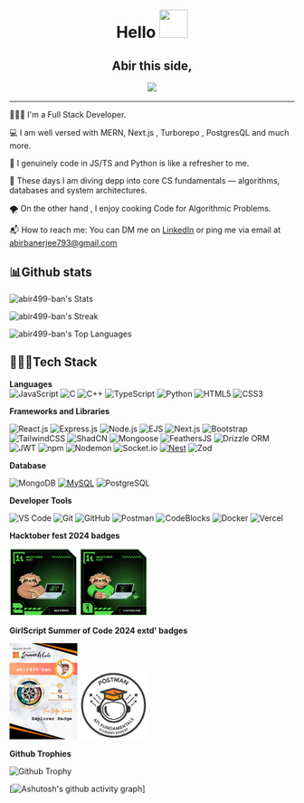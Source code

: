 # <div align="center">Hello  <img src="https://camo.githubusercontent.com/f3b4654c95bc61462e67c74fdd40e0bf142418869046918dec5f1f2be69e6782/68747470733a2f2f6d656469612e67697068792e636f6d2f6d656469612f6475334a336358797a686a3735494f6776412f67697068792e676966" height="50px" width="50px"/></div> 
## <div align="center">Abir this side,</div>
<div align="center"><img src="https://user-images.githubusercontent.com/74038190/212748830-4c709398-a386-4761-84d7-9e10b98fbe6e.gif" /></div>

-------

🧑🏼‍💻 I'm a Full Stack Developer.

💻 I am well versed with MERN, Next.js , Turborepo , PostgresQL and much more.

🚀 I genuinely code in JS/TS and Python is like a refresher to me.

🧠 These days I am diving depp into core CS fundamentals — algorithms, databases and system architectures.

🌪️ On the other hand , I enjoy cooking Code for Algorithmic Problems.

📬 How to reach me: You can DM me on [LinkedIn](https://www.linkedin.com/in/abir-banerjee-951566308/) or ping me via email at abirbanerjee793@gmail.com

## 📊Github stats
![abir499-ban's Stats](https://github-readme-stats.vercel.app/api?username=abir499-ban&theme=vue-dark&show_icons=true&hide_border=true&count_private=true)

![abir499-ban's Streak](https://github-readme-streak-stats.herokuapp.com/?user=abir499-ban&theme=vue-dark&hide_border=true)

![abir499-ban's Top Languages](https://github-readme-stats.vercel.app/api/top-langs/?username=abir499-ban&theme=vue-dark&show_icons=true&hide_border=true&layout=compact)

## 👨🏼‍💻Tech Stack 

**Languages**   
![JavaScript](https://img.shields.io/badge/JavaScript-F7DF1E?style=for-the-badge&logo=javascript&logoColor=black)
![C](https://img.shields.io/badge/C-A8B9CC?style=for-the-badge&logo=c&logoColor=white)
![C++](https://img.shields.io/badge/C++-00599C?style=for-the-badge&logo=c%2B%2B&logoColor=white)
![TypeScript](https://img.shields.io/badge/TypeScript-007ACC?style=for-the-badge&logo=typescript&logoColor=white)
![Python](https://img.shields.io/badge/Python-3776AB?style=for-the-badge&logo=python&logoColor=white)
![HTML5](https://img.shields.io/badge/HTML5-E34F26?style=for-the-badge&logo=html5&logoColor=white)
![CSS3](https://img.shields.io/badge/CSS3-1572B6?style=for-the-badge&logo=css3&logoColor=white)

**Frameworks and Libraries**

![React.js](https://img.shields.io/badge/React-20232A?style=for-the-badge&logo=react&logoColor=61DAFB)
![Express.js](https://img.shields.io/badge/Express.js-404D59?style=for-the-badge)
![Node.js](https://img.shields.io/badge/Node.js-339933?style=for-the-badge&logo=nodedotjs&logoColor=white)
![EJS](https://img.shields.io/badge/EJS-555555?style=for-the-badge)
![Next.js](https://img.shields.io/badge/Next.js-000000?style=for-the-badge&logo=nextdotjs&logoColor=white)
![Bootstrap](https://img.shields.io/badge/Bootstrap-563D7C?style=for-the-badge&logo=bootstrap&logoColor=white)
![TailwindCSS](https://img.shields.io/badge/TailwindCSS-06B6D4?style=for-the-badge&logo=tailwindcss&logoColor=white)
![ShadCN](https://img.shields.io/badge/shadcn%2Fui-000000?style=for-the-badge&logo=shadcnui&logoColor=white) 
![Mongoose](https://img.shields.io/badge/Mongoose-880000?style=for-the-badge&logo=mongoose&logoColor=white)
![FeathersJS](https://img.shields.io/badge/Feathers.js-000000?style=for-the-badge&logo=feathers&logoColor=white)
![Drizzle ORM](https://img.shields.io/badge/Drizzle-DB3C3C?style=for-the-badge&logo=drizzle&logoColor=white)
![JWT](https://img.shields.io/badge/Json%20Web%20Tokens-000000?style=for-the-badge&logo=json-web-tokens&logoColor=white)
![npm](https://img.shields.io/badge/npm-FF0000?style=for-the-badge&logo=npm&logoColor=white)
![Nodemon](https://img.shields.io/badge/Nodemon-28A745?style=for-the-badge&logo=nodemon&logoColor=white)
![Socket.io](https://img.shields.io/badge/Socket.io-000000?style=for-the-badge&logo=socketdotio&logoColor=white)
[![Nest](https://img.shields.io/badge/Nest.js-%23E0234E.svg?logo=nestjs&logoColor=white)](#)
![Zod](https://img.shields.io/badge/Zod-007BFF?style=for-the-badge&logo=zod&logoColor=white)



**Database**

![MongoDB](https://img.shields.io/badge/MongoDB-47A248?style=for-the-badge&logo=mongodb&logoColor=white)
[![MySQL](https://img.shields.io/badge/MySQL-4479A1?logo=mysql&logoColor=fff)](#)
![PostgreSQL](https://img.shields.io/badge/PostgreSQL-336791?style=for-the-badge&logo=postgresql&logoColor=white)

**Developer Tools**

![VS Code](https://img.shields.io/badge/VS%20Code-0078D4?style=for-the-badge&logo=visual-studio-code&logoColor=white)
![Git](https://img.shields.io/badge/Git-F05032?style=for-the-badge&logo=git&logoColor=white)
![GitHub](https://img.shields.io/badge/GitHub-181717?style=for-the-badge&logo=github&logoColor=white)
![Postman](https://img.shields.io/badge/Postman-FF6C37?style=for-the-badge&logo=postman&logoColor=white)
![CodeBlocks](https://img.shields.io/badge/Codeblocks-000000?style=for-the-badge&logo=codeblocks&logoColor=white)
![Docker](https://img.shields.io/badge/Docker-2496ED?style=for-the-badge&logo=docker&logoColor=white)
![Vercel](https://img.shields.io/badge/Vercel-000000?style=for-the-badge&logo=vercel&logoColor=white)

**Hacktober fest 2024 badges**


<div align="left">
  <img src="https://raw.githubusercontent.com/abir499-ban/abir499-ban/refs/heads/main/store/level0-sloth-hello-0-0-0-0.webp" alt="Level 0" width="120"/>
  <img src="https://raw.githubusercontent.com/abir499-ban/abir499-ban/refs/heads/main/store/level1-sloth-terminal-coffee-0-0-0.webp" alt="Level 1" width="120"/>
</div>




**GirlScript Summer of Code 2024 extd' badges**

<div align="left">
  <img src="https://github.com/abir499-ban/abir499-ban/blob/main/store/Share%20Badge.png" alt="Level 1" width="120"/>
  <img src="https://github.com/abir499-ban/abir499-ban/blob/main/store/Postman%20-%20Postman%20API%20Fundamentals%20Student%20Expert%20-%202024-10-31.png" alt="Level 1" width="120"/>
</div>

**Github Trophies**

![Github Trophy](https://github-profile-trophy.vercel.app/?username=abir499-ban&theme=discord)



[![Ashutosh's github activity graph](https://github-readme-activity-graph.vercel.app/graph?username=abir499-ban&bg_color=0e150e&color=32a72a&line=2b9216&point=1dd762&area=true&hide_border=true)]
